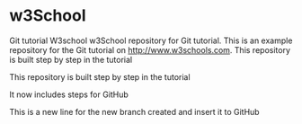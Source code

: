 # w3School
Git tutorial W3school
w3School repository for Git tutorial. This is an example repository for the Git tutorial on http://www.w3schools.com. This repository is built step by step in the tutorial

This repository is built step by step in the tutorial

It now includes steps for GitHub

This is a new line for the new branch created and insert it to GitHub